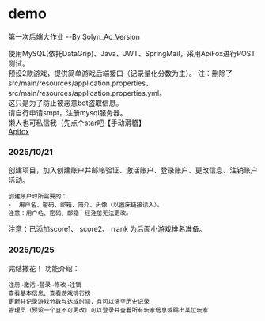 # demo
第一次后端大作业  --By  Solyn_Ac_Version

使用MySQL(依托DataGrip)、Java、JWT、SpringMail，采用ApiFox进行POST测试。  
预设2款游戏，提供简单游戏后端接口（记录量化分数为主）。
注：删除了src/main/resources/application.properties、src/main/resources/application.properties.yml。  
这只是为了防止被恶意bot盗取信息。  
请自行申请smpt，注册mysql服务器。  
懒人也可私信我（先点个star吧【手动滑稽】  
[Apifox](https://s1n3on59ln.apifox.cn)


### 2025/10/21
创建项目，加入创建账户并邮箱验证、激活账户、登录账户、更改信息、注销账户活动。  
```
创建账户时所需要的：
·  用户名、密码、邮箱、简介、头像（以图床链接读入）。  
注意：用户名、密码、邮箱一经注册无法更改。  
```
注意：已添加score1、 score2、 rrank 为后面小游戏排名准备。  

### 2025/10/25
完结撒花！
功能介绍：
```
注册→激活→登录→修改→注销
查看基本信息、查看游戏排行榜
更新并记录游戏分数与达成时间，且可以清空历史记录
管理员（预设一个且不可更改）可以登录并查看所有玩家信息或踢出某位玩家
```
